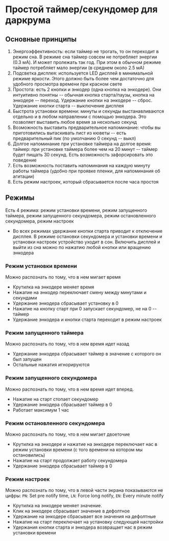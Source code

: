 # Простой таймер/секундомер для даркрума

## Основные принципы

1. Энергоэффективность: если таймер не трогать, то он переходит в режим сна. В режиме сна таймер совсем не потребляет энергии (0.3 мA). И может пролежать так год. При этом в обычном режиме таймер потребляет мало энергии (в среднем около 2.5 мА)
2. Подсветка дисплея: используется LED дисплей в минимальной режиме яркости. Этого должно быть более чем достаточно для удобного просмотра времени при красном свете
3. Простота: есть 2 кнопки и энкодер (одна кнопка на энкодере). Они интуитивно понятны -- обычная кнопка старта/паузы, кнопка на энкодере -- переход. Удержание кнопки на энкодере -- сброс. Удержание кнопки старта -- выключение дисплея
4. Быстрота установки времени: минуты и секунды выстанавливаются отдельно и в любом направлении с помощью энкодера. Это позволяет выставить любое время за несколько секунд
5. Возможность выставить предварительное напоминание: чтобы вы приготовились вытаскивать лист из кюветы -- есть предварительный пик (по умолчанию 0 секунд -- выкл)
6. Долгое напоминание при установке таймера на долгое время: таймер: при установке таймера более чем на 20 минут -- таймер будет пищать 30 секунд. Есть возможность зафорсировать это поведение
7. Есть возможность поставить напоминания на каждую минуту работы таймера (удобно при проявке пленки, для напоминания об агитации)
8. Есть режим настроек, который сбрасывается после часа простоя

## Режимы

Eсть 4 режима: режим установки времени, режим запущенного таймера, режим запущенного секундомера, режим остановленного секундомера, режим настроек

* Во всех режимах удержание кнопки старта приводит к отключение дисплея. В режиме остановки секундомера и установки времени и установки настроек устройство уходит в сон. Включить дисплей и выйти из сна можно по нажатию любой кнопки или вращению энкодера

### Режим установки времени

Можно распознать по тому, что в нем мигает время

* Крутилка на энкодере меняет время
* Нажатие на энкодер переключает смену между минутами и секундами
* Удержание энкодера сбрасывает установку в 0
* Нажатие на кнопку старт при 0 запускает секундомер, не на 0 -- таймер
* Удержание энкодера и кнопки старта переходит в режим настроек

### Режим запущенного таймера

Можно распознать по тому, что в нем время идет назад

* Удержание энкодера сбрасывает таймер в значение с которого он был запущен
* Остальные нажатия игнорируются


### Режим запущенного секундомера

Можно распознать по тому, что в нем время идет вперед.
    
* Нажатие на старт стопает секундомер
* Удержание энкодера сбрасывает таймер в 0
* Работает максимум 1 час

### Режим остановленного секундомера

Можно распознать по тому, что в нем мигает двоеточие

* Крутилка на энкодере и нажатие на энкодере переключает нас в режим установки времени (с того времени на котором мы остановились)
* Нажатие на старт продолжает работу секундомера
* Удержание энкодера сбрасывает таймер в 0

### Режим настроек

Можно распознать по тому, что в левой части экрана показываются не цифры: `PN`: Set pre notify time, `LN`: Force long notify, `EN`: Every minute notify

* Крутилка на энкодере меняет значение.
* Клик на энкодере сбрасывает значение в дефолтное
* Удержание на энкодере сбрасывает все значения на дефолтные
* Нажатие на старт переключает на установку следующей настройки
* Удержания кнопки старта и энкодера возвращает нас в режим установки времени
